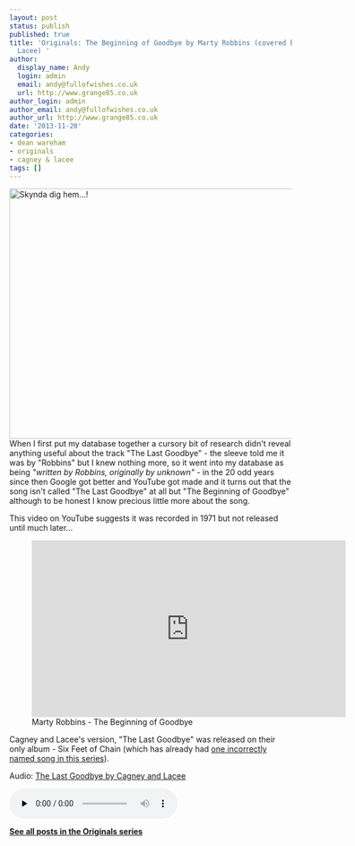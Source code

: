 ```yaml
---
layout: post
status: publish
published: true
title: 'Originals: The Beginning of Goodbye by Marty Robbins (covered by Cagney and
  Lacee) '
author:
  display_name: Andy
  login: admin
  email: andy@fullofwishes.co.uk
  url: http://www.grange85.co.uk
author_login: admin
author_email: andy@fullofwishes.co.uk
author_url: http://www.grange85.co.uk
date: '2013-11-20'
categories:
- dean wareham
- originals
- cagney & lacee
tags: []
---
```

<p><a href="http://www.flickr.com/photos/dinohyus/6315754129/" title="Skynda dig hem...! by Dinohyus, on Flickr"><img class="aligncenter" src="https://farm7.staticflickr.com/6110/6315754129_5d5f757565_z.jpg" width="640" height="446" alt="Skynda dig hem...!"></a><br />
When I first put my database together a cursory bit of research didn't reveal anything useful about the track "The Last Goodbye" - the sleeve told me it was by "Robbins" but I knew nothing more, so it went into my database as being <em>"written by Robbins, originally by unknown"</em> - in the 20 odd years since then Google got better and YouTube got made and it turns out that the song isn't called "The Last Goodbye" at all but "The Beginning of Goodbye" although to be honest I know precious little more about the song.</p>
<p>This video on YouTube suggests it was recorded in 1971 but not released until much later...</p>
<figure class="caption aligncenter"><iframe width="560" height="315" src="https://www.youtube.com/embed/JFKUG68iu8k" frameborder="0" allowfullscreen></iframe><figcaption class="caption-text">Marty Robbins - The Beginning of Goodbye</figcaption></figure>
<p>Cagney and Lacee's version, "The Last Goodbye" was released on their only album - Six Feet of Chain (which has already had <a href="/2013/02/27/originals-yours-tonight-by-martin-rev-covered-by-cagney-and-lacee/" title="Originals: Yours Tonight by Martin Rev (covered by Cagney and Lacee)">one incorrectly named song in this series</a>).</p>

<div class="well"><p class="audio">Audio: <a href="https://media.fullofwishes.co.uk/05-dean_wareham/audio/04_Cagney%20and%20Lacee_The%20Last%20Goodbye.mp3">The Last Goodbye by Cagney and Lacee</a></p><audio controls="controls" preload="none" src="https://media.fullofwishes.co.uk/05-dean_wareham/audio/04_Cagney%20and%20Lacee_The%20Last%20Goodbye.mp3"></audio></div>

<p><strong><a href="/category/originals/" title="List: Originals">See all posts in the Originals series</a></strong></p>
